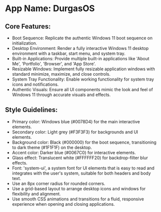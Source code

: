 # **App Name**: DurgasOS

## Core Features:

- Boot Sequence: Replicate the authentic Windows 11 boot sequence on initialization.
- Desktop Environment: Render a fully interactive Windows 11 desktop environment with a taskbar, start menu, and system tray.
- Built-in Applications: Provide multiple built-in applications like 'About Me', 'Portfolio', 'Browser', and 'App Store'.
- Resizable Windows: Implement fully resizable application windows with standard minimize, maximize, and close controls.
- System Tray Functionality: Enable working functionality for system tray icons and notifications.
- Authentic Visuals: Ensure all UI components mimic the look and feel of Windows 11 through accurate visuals and effects.

## Style Guidelines:

- Primary color: Windows blue (#0078D4) for the main interactive elements.
- Secondary color: Light grey (#F3F3F3) for backgrounds and UI elements.
- Background color: Black (#000000) for the boot sequence, transitioning to dark theme (#1F1F1F) on the desktop.
- Accent color: Darker blue (#0067C0) for interactive elements.
- Glass effect: Translucent white (#FFFFFF20) for backdrop-filter blur effects.
- Font: 'system-ui', a system font for UI elements that is easy to read and integrates with the user's system, suitable for both headers and body text.
- Use an 8px corner radius for rounded corners.
- Use a grid-based layout to arrange desktop icons and windows for flexibility and alignment.
- Use smooth CSS animations and transitions for a fluid, responsive experience when opening and closing applications.